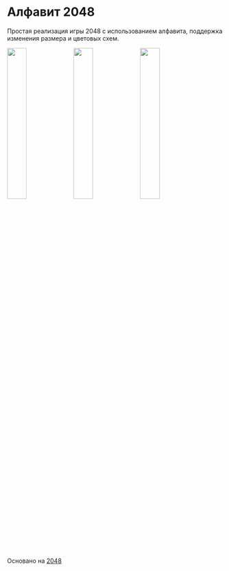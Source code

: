 # Алфавит 2048
Простая реализация игры 2048 с использованием алфавита, поддержка изменения размера и цветовых схем.

<img src="https://github.com/user-attachments/assets/1aae762b-6a22-42d7-9ba7-cbaf4e176a81" width="30%">
<img src="https://github.com/user-attachments/assets/afd0244f-1408-4bab-b6f4-28befa41c1b3" width="30%">
<img src="https://github.com/user-attachments/assets/e3cd2b7f-579c-4e2e-8d64-91ffb314ef6d" width="30%">

Основано на [2048](https://github.com/gabrielecirulli/2048)
